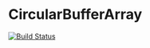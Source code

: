# CircularBufferArray

[![Build Status](https://github.com/vvbond/CircularBufferArray.jl/actions/workflows/CI.yml/badge.svg?branch=main)](https://github.com/vvbond/CircularBufferArray.jl/actions/workflows/CI.yml?query=branch%3Amain)
